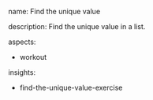 name: Find the unique value

description: Find the unique value in a list.

aspects:
  - workout

insights:
  - find-the-unique-value-exercise